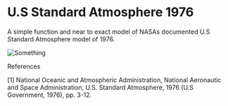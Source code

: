 # U.S Standard Atmosphere 1976 

A simple function and near to exact model of NASAs documented U.S Standard Atmosphere model of 1976. 

![Something](https://github.com/NaveenTayyebi/MATLAB-U.S-Standard-Atmosphere-1976/blob/main/Image%2011-18-20%20at%202.03%20AM%203.jpeg?raw=true)

References

[1] National Oceanic and Atmospheric Administration, National Aeronautic and Space Administration, U.S. Standard Atmosphere, 1976 (U.S Government, 1976), pp. 3-12.
